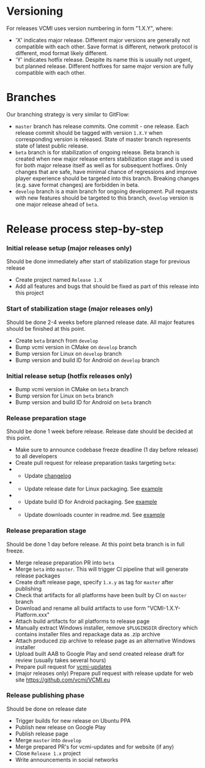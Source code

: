 # Versioning
For releases VCMI uses version numbering in form "1.X.Y", where:
- 'X' indicates major release. Different major versions are generally not compatible with each other. Save format is different, network protocol is different, mod format likely different.
- 'Y' indicates hotfix release. Despite its name this is usually not urgent, but planned release. Different hotfixes for same major version are fully compatible with each other.

# Branches
Our branching strategy is very similar to GitFlow:
- `master` branch has release commits. One commit - one release. Each release commit should be tagged with version `1.X.Y` when corresponding version is released. State of master branch represents state of latest public release.
- `beta` branch is for stabilization of ongoing release. Beta branch is created when new major release enters stabilization stage and is used for both major release itself as well as for subsequent hotfixes. Only changes that are safe, have minimal chance of regressions and improve player experience should be targeted into this branch. Breaking changes (e.g. save format changes) are forbidden in beta.
- `develop` branch is a main branch for ongoing development. Pull requests with new features should be targeted to this branch, `develop` version is one major release ahead of `beta`.

# Release process step-by-step

### Initial release setup (major releases only)
Should be done immediately after start of stabilization stage for previous release

- Create project named `Release 1.X`
- Add all features and bugs that should be fixed as part of this release into this project

### Start of stabilization stage (major releases only)
Should be done 2-4 weeks before planned release date. All major features should be finished at this point.

- Create `beta` branch from `develop`
- Bump vcmi version in CMake on `develop` branch
- Bump version for Linux on `develop` branch
- Bump version and build ID for Android on `develop` branch

### Initial release setup (hotfix releases only)

- Bump vcmi version in CMake on `beta` branch
- Bump version for Linux on `beta` branch
- Bump version and build ID for Android on `beta` branch

### Release preparation stage
Should be done 1 week before release. Release date should be decided at this point.

- Make sure to announce codebase freeze deadline (1 day before release) to all developers
- Create pull request for release preparation tasks targeting `beta`:
- - Update [changelog](https://github.com/vcmi/vcmi/blob/develop/ChangeLog.md)
- - Update release date for Linux packaging. See [example](https://github.com/vcmi/vcmi/pull/1258)
- - Update build ID for Android packaging. See [example](https://github.com/vcmi/vcmi/pull/2090)
- - Update downloads counter in readme.md. See [example](https://github.com/vcmi/vcmi/pull/2091)

### Release preparation stage
Should be done 1 day before release. At this point beta branch is in full freeze.

- Merge release preparation PR into `beta`
- Merge `beta` into `master`. This will trigger CI pipeline that will generate release packages
- Create draft release page, specify `1.x.y` as tag for `master` after publishing
- Check that artifacts for all platforms have been built by CI on `master` branch
- Download and rename all build artifacts to use form "VCMI-1.X.Y-Platform.xxx" 
- Attach build artifacts for all platforms to release page
- Manually extract Windows installer, remove `$PLUGINSDIR` directory which contains installer files and repackage data as .zip archive
- Attach produced zip archive to release page as an alternative Windows installer
- Upload built AAB to Google Play and send created release draft for review (usually takes several hours)
- Prepare pull request for [vcmi-updates](https://github.com/vcmi/vcmi-updates)
- (major releases only) Prepare pull request with release update for web site https://github.com/vcmi/VCMI.eu

### Release publishing phase
Should be done on release date

- Trigger builds for new release on Ubuntu PPA
- Publish new release on Google Play
- Publish release page
- Merge `master` into `develop`
- Merge prepared PR's for vcmi-updates and for website (if any)
- Close `Release 1.x` project
- Write announcements in social networks
